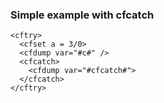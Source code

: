 ### Simple example with cfcatch
```luceescript+trycf
<cftry>
  <cfset a = 3/0>
  <cfdump var="#c#" />  
  <cfcatch>
    <cfdump var="#cfcatch#">
  </cfcatch>
</cftry>
```